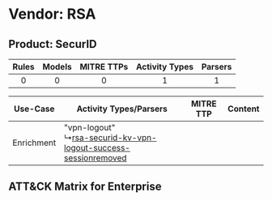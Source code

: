 Vendor: RSA
===========
Product: SecurID
----------------
| Rules | Models | MITRE TTPs | Activity Types | Parsers |
|:-----:|:------:|:----------:|:--------------:|:-------:|
|   0   |   0    |     0      |       1        |    1    |

|  Use-Case  | Activity Types/Parsers    | MITRE TTP | Content    |
|:----------:| ---- | --------- | ---- |
| Enrichment |  "vpn-logout"<br> ↳[rsa-securid-kv-vpn-logout-success-sessionremoved](Ps/pC_rsasecuridkvvpnlogoutsuccesssessionremoved.md)<br> |    | [](RM/r_m_rsa_securid_Enrichment.md) |

ATT&CK Matrix for Enterprise
----------------------------
